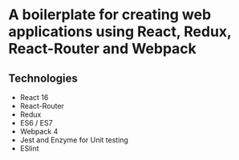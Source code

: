 # A boilerplate for creating web applications using React, Redux, React-Router and Webpack

## Technologies

* React 16
* React-Router
* Redux
* ES6 / ES7
* Webpack 4
* Jest and Enzyme for Unit testing
* ESlint
